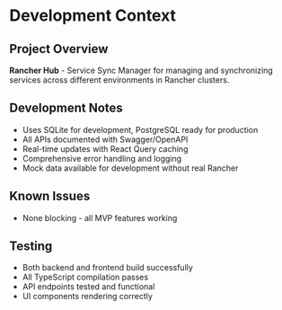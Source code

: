 # Development Context

## Project Overview
**Rancher Hub** - Service Sync Manager for managing and synchronizing services across different environments in Rancher clusters.

## Development Notes
- Uses SQLite for development, PostgreSQL ready for production
- All APIs documented with Swagger/OpenAPI
- Real-time updates with React Query caching
- Comprehensive error handling and logging
- Mock data available for development without real Rancher

## Known Issues
- None blocking - all MVP features working

## Testing
- Both backend and frontend build successfully
- All TypeScript compilation passes
- API endpoints tested and functional
- UI components rendering correctly
